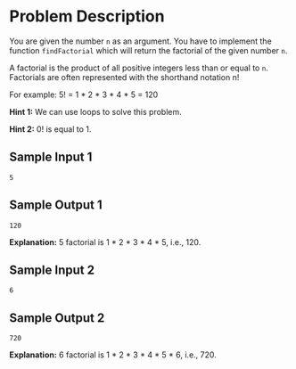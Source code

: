 # Problem Description

You are given the number `n` as an argument. You have to implement the function `findFactorial` which will return the factorial of the given number `n`.

A factorial is the product of all positive integers less than or equal to `n`. Factorials are often represented with the shorthand notation n!

For example: 5! = 1 * 2 * 3 * 4 * 5 = 120

**Hint 1:** We can use loops to solve this problem.

**Hint 2:** 0! is equal to 1.

## Sample Input 1

```plaintext
5
```

## Sample Output 1

```plaintext
120
```

**Explanation:**
5 factorial is 1 * 2 * 3 * 4 * 5, i.e., 120.

## Sample Input 2

```plaintext
6
```

## Sample Output 2

```plaintext
720
```

**Explanation:**
6 factorial is 1 * 2 * 3 * 4 * 5 * 6, i.e., 720.

